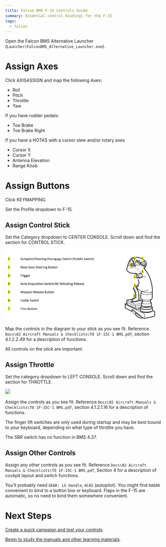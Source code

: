 ```yaml
---
title: Falcon BMS F-15 Controls Guide
summary: Essential control bindings for the F-15
tags:
  - falcon
---
```


Open the Falcon BMS Alternative Launcher (`Launcher\FalconBMS_Alternative_Launcher.exe`). 

# Assign Axes

Click AXISASSIGN and map the following Axes:

- Roll
- Pitch
- Throttle
- Yaw

If you have rudder pedals:

- Toe Brake
- Toe Brake Right

If you have a HOTAS with a cursor slew and/or rotary axes

- Cursor X
- Cursor Y
- Antenna Elevation
- Range Knob

# Assign Buttons

Click KEYMAPPING.

Set the Profile dropdown to F-15.

## Assign Control Stick

Set the Category dropdown to CENTER CONSOLE. Scroll down and find the section for CONTROL STICK.

![](images/Untitled.webp)

Map the controls in the diagram to your stick as you see fit.  Reference `Docs\02 Aircraft Manuals & Checklists\TO 1F-15C-1 BMS.pdf`, section 4.1.2.2.49 for a description of functions.

All controls on the stick are important.

## Assign Throttle

Set the category dropdown to LEFT CONSOLE. Scroll down and find the section for THROTTLE.

![](images/Untitled%201.png)

Assign the controls as you see fit. Reference `Docs\02 Aircraft Manuals & Checklists\TO 1F-15C-1 BMS.pdf`, section 4.1.2.1.16 for a description of functions.

The finger lift switches are only used during startup and may be best bound to your keyboard, depending on what type of throttle you have.

The SBR switch has no function in BMS 4.37.

## Assign Other Controls

Assign any other controls as you see fit. Reference `Docs\02 Aircraft Manuals & Checklists\TO 1F-15C-1 BMS.pdf`, Section 4 for a description of cockpit layout and switch functions.

You’ll probably need `GEAR: LG Handle`, `ACAS` (autopilot). You might find `RADAR` convenient to bind to a button box or keyboard. Flaps in the F-15 are automatic, so no need to bind them somewhere convenient.

# Next Steps

[Create a quick campaign and test your controls](../../campaign/).

[Begin to study the manuals and other learning materials](../../learning/).